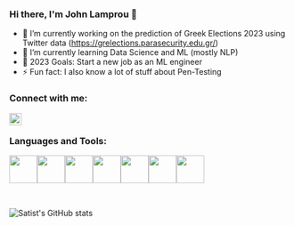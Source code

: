 ### Hi there, I'm John Lamprou 👋


- 🔭 I’m currently working on the prediction of Greek Elections 2023 using Twitter data (https://grelections.parasecurity.edu.gr/)
- 🌱 I’m currently learning Data Science and ML (mostly NLP)
- 🥅 2023 Goals: Start a new job as an ML engineer
- ⚡ Fun fact: I also know a lot of stuff about Pen-Testing

### Connect with me:


[<img align="left" alt="audhiaprilliant | LinkedIn" width="22px" src="https://cdn.jsdelivr.net/npm/simple-icons@v3/icons/linkedin.svg" />][linkedin]
<br />

### Languages and Tools:
<img height=50 src="https://cdn.jsdelivr.net/gh/devicons/devicon/icons/java/java-original.svg" /><img height=50 src="https://cdn.jsdelivr.net/gh/devicons/devicon/icons/linux/linux-original.svg" /><img height=50 src="https://cdn.jsdelivr.net/gh/devicons/devicon/icons/python/python-original.svg" /><img height=50 src="https://cdn.jsdelivr.net/gh/devicons/devicon/icons/pytorch/pytorch-original.svg" /><img height=50 src="https://cdn.jsdelivr.net/gh/devicons/devicon/icons/tensorflow/tensorflow-original.svg" /><img height=50 src="https://cdn.jsdelivr.net/gh/devicons/devicon/icons/c/c-original.svg" /><img height=50 src="https://cdn.jsdelivr.net/gh/devicons/devicon/icons/bash/bash-original.svg" />
                   
<br />

![Satist's GitHub stats](https://github-readme-stats.vercel.app/api?username=jlamprou&count_private=true&show_icons=true)
<br />

[linkedin]: https://www.linkedin.com/in/ioannis-lamprou-478b1b223
